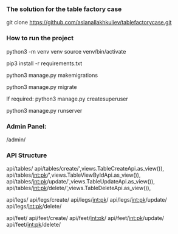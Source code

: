 ### The solution for the table factory case

git clone https://github.com/aslanallakhkuliev/tablefactorycase.git

### How to run the project

python3 -m venv venv
source venv/bin/activate

pip3 install -r requirements.txt

python3 manage.py makemigrations

python3 manage.py migrate

If required:
python3 manage.py createsuperuser

python3 manage.py runserver

### Admin Panel:
/admin/

### API Structure

api/tables/
api/tables/create/',views.TableCreateApi.as_view()),
api/tables/<int:pk>/',views.TableViewByIdApi.as_view()),
api/tables/<int:pk>/update/',views.TableUpdateApi.as_view()),
api/tables/<int:pk>/delete/',views.TableDeleteApi.as_view()),

api/legs/
api/legs/create/
api/legs/<int:pk>/
api/legs/<int:pk>/update/
api/legs/<int:pk>/delete/

api/feet/
api/feet/create/
api/feet/<int:pk>/
api/feet/<int:pk>/update/
api/feet/<int:pk>/delete/

